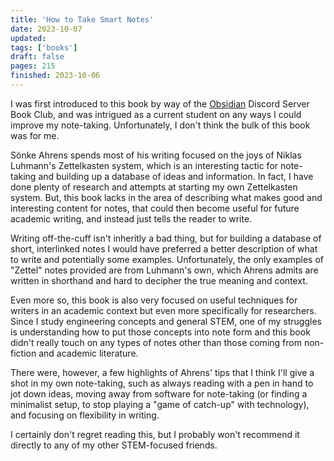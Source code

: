 ```yaml
---
title: 'How to Take Smart Notes'
date: 2023-10-07
updated:
tags: ['books']
draft: false
pages: 215
finished: 2023-10-06
---
```


I was first introduced to this book by way of the [Obsidian](https://obsidian.md) Discord Server Book Club, and was intrigued as a current student on any ways I could improve my note-taking. Unfortunately, I don't think the bulk of this book was for me.

Sönke Ahrens spends most of his writing focused on the joys of Niklas Luhmann's Zettelkasten system, which is an interesting tactic for note-taking and building up a database of ideas and information. In fact, I have done plenty of research and attempts at starting my own Zettelkasten system. But, this book lacks in the area of describing what makes good and interesting content for notes, that could then become useful for future academic writing, and instead just tells the reader to write.

Writing off-the-cuff isn't inheritly a bad thing, but for building a database of short, interlinked notes I would have preferred a better description of what to write and potentially some examples. Unfortunately, the only examples of "Zettel" notes provided are from Luhmann's own, which Ahrens admits are written in shorthand and hard to decipher the true meaning and context.

Even more so, this book is also very focused on useful techniques for writers in an academic context but even more specifically for researchers. Since I study engineering concepts and general STEM, one of my struggles is understanding how to put those concepts into note form and this book didn't really touch on any types of notes other than those coming from non-fiction and academic literature.

There were, however, a few highlights of Ahrens' tips that I think I'll give a shot in my own note-taking, such as always reading with a pen in hand to jot down ideas, moving away from software for note-taking (or finding a minimalist setup, to stop playing a "game of catch-up" with technology), and focusing on flexibility in writing.

I certainly don't regret reading this, but I probably won't recommend it directly to any of my other STEM-focused friends.
